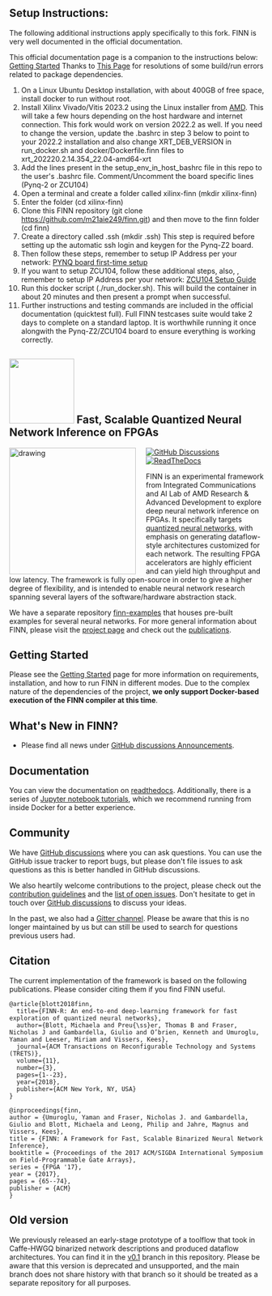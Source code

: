 ## Setup Instructions:

The following additional instructions apply specifically to this fork. FINN is very well documented in the official documentation. 

This official documentation page is a companion to the instructions below: [Getting Started](https://finn.readthedocs.io/en/latest/getting_started.html)
Thanks to [This Page](https://www.daiphys.com/portal/fpga/xilinx/tools/finn.html) for resolutions of some build/run errors related to package dependencies.

1. On a Linux Ubuntu Desktop installation, with about 400GB of free space, install docker to run without root.
2. Install Xilinx Vivado/Vitis 2023.2 using the Linux installer from [AMD](https://www.xilinx.com/support/download/index.html/content/xilinx/en/downloadNav/vivado-design-tools/2023-2.html). This will take a few hours depending on the host hardware and internet connection. This fork would work on version 2022.2 as well. If you need to change the version, update the .bashrc in step 3 below to point to your 2022.2 installation and also change XRT_DEB_VERSION in run_docker.sh and docker/Dockerfile.finn files to xrt_202220.2.14.354_22.04-amd64-xrt
3. Add the lines present in the setup_env_in_host_bashrc file  in this repo to the user's .bashrc file. Comment/Uncomment the board specific lines (Pynq-2 or ZCU104)
4. Open a terminal and create a folder called xilinx-finn (mkdir xilinx-finn)
5. Enter the folder (cd xilinx-finn)
6. Clone this FINN repository (git clone https://github.com/m21aie249/finn.git) and then move to the finn folder (cd finn)
7. Create a directory called .ssh (mkdir .ssh) This step is required before setting up the automatic ssh login and keygen for the Pynq-Z2 board.
8. Then follow these steps, remember to setup IP Address per your network: [PYNQ board first-time setup](https://finn.readthedocs.io/en/latest/getting_started.html#pynq-board-first-time-setup)
9. If you want to setup ZCU104, follow these additional steps, also, , remember to setup IP Address per your network: [ZCU104 Setup Guide](https://pynq.readthedocs.io/en/v2.5.1/getting_started/zcu104_setup.html)
10. Run this docker script (./run_docker.sh). This will build the container in about 20 minutes and then present a prompt when successful. 
11. Further instructions and testing commands are included in the official documentation (quicktest full). Full FINN testcases suite would take 2 days to complete on a standard laptop. It is worthwhile running it once alongwith the Pynq-Z2/ZCU104 board to ensure everything is working correctly.


## <img src=https://raw.githubusercontent.com/Xilinx/finn/github-pages/docs/img/finn-logo.png width=128/> Fast, Scalable Quantized Neural Network Inference on FPGAs



<img align="left" src="https://raw.githubusercontent.com/Xilinx/finn/github-pages/docs/img/finn-stack.PNG" alt="drawing" style="margin-right: 20px" width="250"/>

[![GitHub Discussions](https://img.shields.io/badge/discussions-join-green)](https://github.com/Xilinx/finn/discussions)
[![ReadTheDocs](https://readthedocs.org/projects/finn/badge/?version=latest&style=plastic)](http://finn.readthedocs.io/)

FINN is an experimental framework from Integrated Communications and AI Lab of AMD Research & Advanced Development to explore deep neural network inference on FPGAs.
It specifically targets <a href="https://github.com/maltanar/qnn-inference-examples" target="_blank">quantized neural
networks</a>, with emphasis on
generating dataflow-style architectures customized for each network.
The resulting FPGA accelerators are highly efficient and can yield high throughput and low latency.
The framework is fully open-source in order to give a higher degree of flexibility, and is intended to enable neural network research spanning several layers of the software/hardware abstraction stack.

We have a separate repository [finn-examples](https://github.com/Xilinx/finn-examples) that houses pre-built examples for several neural networks.
For more general information about FINN, please visit the [project page](https://xilinx.github.io/finn/) and check out the [publications](https://xilinx.github.io/finn/publications).

## Getting Started

Please see the [Getting Started](https://finn.readthedocs.io/en/latest/getting_started.html) page for more information on requirements, installation, and how to run FINN in different modes. Due to the complex nature of the dependencies of the project, **we only support Docker-based execution of the FINN compiler at this time**.

## What's New in FINN?

* Please find all news under [GitHub discussions Announcements](https://github.com/Xilinx/finn/discussions/categories/announcements).

## Documentation

You can view the documentation on [readthedocs](https://finn.readthedocs.io). Additionally, there is a series of [Jupyter notebook tutorials](https://github.com/Xilinx/finn/tree/main/notebooks), which we recommend running from inside Docker for a better experience.

## Community

We have [GitHub discussions](https://github.com/Xilinx/finn/discussions) where you can ask questions. You can use the GitHub issue tracker to report bugs, but please don't file issues to ask questions as this is better handled in GitHub discussions.

We also heartily welcome contributions to the project, please check out the [contribution guidelines](CONTRIBUTING.md) and the [list of open issues](https://github.com/Xilinx/finn/issues). Don't hesitate to get in touch over [GitHub discussions](https://github.com/Xilinx/finn/discussions) to discuss your ideas.

In the past, we also had a [Gitter channel](https://gitter.im/xilinx-finn/community). Please be aware that this is no longer maintained by us but can still be used to search for questions previous users had.


## Citation

The current implementation of the framework is based on the following publications. Please consider citing them if you find FINN useful.

    @article{blott2018finn,
      title={FINN-R: An end-to-end deep-learning framework for fast exploration of quantized neural networks},
      author={Blott, Michaela and Preu{\ss}er, Thomas B and Fraser, Nicholas J and Gambardella, Giulio and O’brien, Kenneth and Umuroglu, Yaman and Leeser, Miriam and Vissers, Kees},
      journal={ACM Transactions on Reconfigurable Technology and Systems (TRETS)},
      volume={11},
      number={3},
      pages={1--23},
      year={2018},
      publisher={ACM New York, NY, USA}
    }

    @inproceedings{finn,
    author = {Umuroglu, Yaman and Fraser, Nicholas J. and Gambardella, Giulio and Blott, Michaela and Leong, Philip and Jahre, Magnus and Vissers, Kees},
    title = {FINN: A Framework for Fast, Scalable Binarized Neural Network Inference},
    booktitle = {Proceedings of the 2017 ACM/SIGDA International Symposium on Field-Programmable Gate Arrays},
    series = {FPGA '17},
    year = {2017},
    pages = {65--74},
    publisher = {ACM}
    }

## Old version

We previously released an early-stage prototype of a toolflow that took in Caffe-HWGQ binarized network descriptions and produced dataflow architectures. You can find it in the [v0.1](https://github.com/Xilinx/finn/tree/v0.1) branch in this repository.
Please be aware that this version is deprecated and unsupported, and the main branch does not share history with that branch so it should be treated as a separate repository for all purposes.
